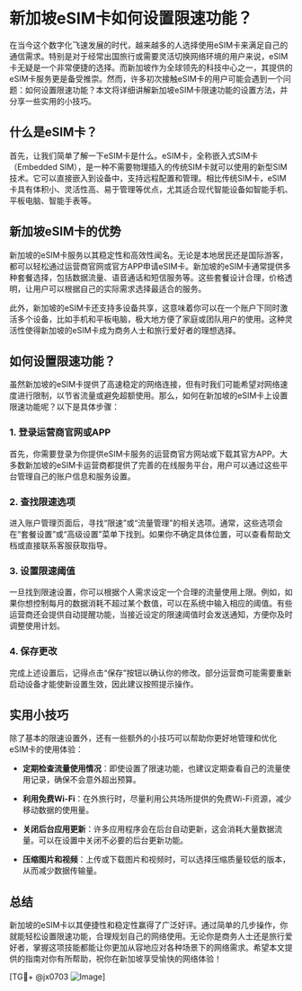 # 新加坡eSIM卡如何设置限速功能？

在当今这个数字化飞速发展的时代，越来越多的人选择使用eSIM卡来满足自己的通信需求。特别是对于经常出国旅行或需要灵活切换网络环境的用户来说，eSIM卡无疑是一个非常便捷的选择。而新加坡作为全球领先的科技中心之一，其提供的eSIM卡服务更是备受推崇。然而，许多初次接触eSIM卡的用户可能会遇到一个问题：如何设置限速功能？本文将详细讲解新加坡eSIM卡限速功能的设置方法，并分享一些实用的小技巧。

## 什么是eSIM卡？

首先，让我们简单了解一下eSIM卡是什么。eSIM卡，全称嵌入式SIM卡（Embedded SIM），是一种不需要物理插入的传统SIM卡就可以使用的新型SIM技术。它可以直接嵌入到设备中，支持远程配置和管理。相比传统SIM卡，eSIM卡具有体积小、灵活性高、易于管理等优点，尤其适合现代智能设备如智能手机、平板电脑、智能手表等。

## 新加坡eSIM卡的优势

新加坡的eSIM卡服务以其稳定性和高效性闻名。无论是本地居民还是国际游客，都可以轻松通过运营商官网或官方APP申请eSIM卡。新加坡的eSIM卡通常提供多种套餐选择，包括数据流量、语音通话和短信服务等。这些套餐设计合理，价格透明，让用户可以根据自己的实际需求选择最适合的服务。

此外，新加坡的eSIM卡还支持多设备共享，这意味着你可以在一个账户下同时激活多个设备，比如手机和平板电脑，极大地方便了家庭或团队用户的使用。这种灵活性使得新加坡的eSIM卡成为商务人士和旅行爱好者的理想选择。

## 如何设置限速功能？

虽然新加坡的eSIM卡提供了高速稳定的网络连接，但有时我们可能希望对网络速度进行限制，以节省流量或避免超额使用。那么，如何在新加坡的eSIM卡上设置限速功能呢？以下是具体步骤：

### 1. 登录运营商官网或APP

首先，你需要登录为你提供eSIM卡服务的运营商官方网站或下载其官方APP。大多数新加坡的eSIM卡运营商都提供了完善的在线服务平台，用户可以通过这些平台管理自己的账户信息和服务设置。

### 2. 查找限速选项

进入账户管理页面后，寻找“限速”或“流量管理”的相关选项。通常，这些选项会在“套餐设置”或“高级设置”菜单下找到。如果你不确定具体位置，可以查看帮助文档或直接联系客服获取指导。

### 3. 设置限速阈值

一旦找到限速设置，你可以根据个人需求设定一个合理的流量使用上限。例如，如果你想控制每月的数据消耗不超过某个数值，可以在系统中输入相应的阈值。有些运营商还会提供自动提醒功能，当接近设定的限速阈值时会发送通知，方便你及时调整使用计划。

### 4. 保存更改

完成上述设置后，记得点击“保存”按钮以确认你的修改。部分运营商可能需要重新启动设备才能使新设置生效，因此建议按照提示操作。

## 实用小技巧

除了基本的限速设置外，还有一些额外的小技巧可以帮助你更好地管理和优化eSIM卡的使用体验：

- **定期检查流量使用情况**：即使设置了限速功能，也建议定期查看自己的流量使用记录，确保不会意外超出预算。
  
- **利用免费Wi-Fi**：在外旅行时，尽量利用公共场所提供的免费Wi-Fi资源，减少移动数据的使用量。

- **关闭后台应用更新**：许多应用程序会在后台自动更新，这会消耗大量数据流量。可以在设置中关闭不必要的后台更新功能。

- **压缩图片和视频**：上传或下载图片和视频时，可以选择压缩质量较低的版本，从而减少数据传输量。

## 总结

新加坡的eSIM卡以其便捷性和稳定性赢得了广泛好评。通过简单的几步操作，你就能轻松设置限速功能，合理规划自己的网络使用。无论你是商务人士还是旅行爱好者，掌握这项技能都能让你更加从容地应对各种场景下的网络需求。希望本文提供的指南对你有所帮助，祝你在新加坡享受愉快的网络体验！

[TG💪+ @jx0703 ![Image](https://github.com/user-attachments/assets/dbca1d08-cadb-493c-b0ec-ad6f7a83f270)]